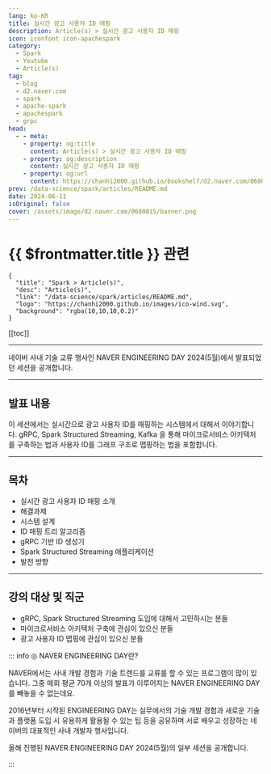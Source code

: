 ```yaml
---
lang: ko-KR
title: 실시간 광고 사용자 ID 매핑
description: Article(s) > 실시간 광고 사용자 ID 매핑
icon: iconfont icon-apachespark
category: 
  - Spark
  - Youtube
  - Article(s)
tag: 
  - blog
  - d2.naver.com
  - spark
  - apache-spark
  - apachespark
  - grpc
head:  
  - - meta:
    - property: og:title
      content: Article(s) > 실시간 광고 사용자 ID 매핑
    - property: og:description
      content: 실시간 광고 사용자 ID 매핑
    - property: og:url
      content: https://chanhi2000.github.io/bookshelf/d2.naver.com/0680815.html
prev: /data-science/spark/articles/README.md
date: 2024-06-11
isOriginal: false
cover: /assets/image/d2.naver.com/0680815/banner.png
---
```


# {{ $frontmatter.title }} 관련

```component VPCard
{
  "title": "Spark > Article(s)",
  "desc": "Article(s)",
  "link": "/data-science/spark/articles/README.md",
  "logo": "https://chanhi2000.github.io/images/ico-wind.svg",
  "background": "rgba(10,10,10,0.2)"
}
```

[[toc]]

---

<SiteInfo
  name="실시간 광고 사용자 ID 매핑 | NAVER D2"
  desc="실시간 광고 사용자 ID 매핑"
  url="https://d2.naver.com/helloworld/0680815"
  logo="/assets/image/d2.naver.com/favicon.ico"
  preview="/assets/image/d2.naver.com/0680815/banner.png"/>

네이버 사내 기술 교류 행사인 NAVER ENGINEERING DAY 2024(5월)에서 발표되었던 세션을 공개합니다.

<!-- <VidStack src="https://tv.naver.com/embed/53720789" /> -->
<VidStack src="youtube/LQxAMHhWNrE" />

---

## 발표 내용

이 세션에서는 실시간으로 광고 사용자 ID를 매핑하는 시스템에서 대해서 이야기합니다.
gRPC, Spark Structured Streaming, Kafka 을 통해 마이크로서비스 아키텍처를 구축하는 법과 사용자 ID를 그래프 구조로 맵핑하는 법을 포함합니다.

---

## 목차

- 실시간 광고 사용자 ID 매핑 소개
- 해결과제
- 시스템 설계
- ID 매핑 트리 알고리즘
- gRPC 기반 ID 생성기
- Spark Structured Streaming 애플리케이션
- 발전 방향

---

## 강의 대상 및 직군

- gRPC, Spark Structured Streaming 도입에 대해서 고민하시는 분들
- 마이크로서비스 아키텍처 구축에 관심이 있으신 분들
- 광고 사용자 ID 맵핑에 관심이 있으신 분들

::: info ◎ NAVER ENGINEERING DAY란?
  
NAVER에서는 사내 개발 경험과 기술 트렌드를 교류를 할 수 있는 프로그램이 많이 있습니다. 그중 매회 평균 70개 이상의 발표가 이루어지는 NAVER ENGINEERING DAY를 빼놓을 수 없는데요. 

2016년부터 시작된 ENGINEERING DAY는 실무에서의 기술 개발 경험과 새로운 기술과 플랫폼 도입 시 유용하게 활용될 수 있는 팁 등을 공유하며 서로 배우고 성장하는 네이버의 대표적인 사내 개발자 행사입니다.

올해 진행된 NAVER ENGINEERING DAY 2024(5월)의 일부 세션을 공개합니다.
  
:::

